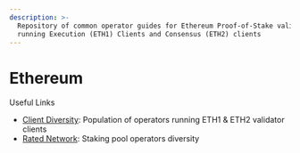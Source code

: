 ```yaml
---
description: >-
  Repository of common operator guides for Ethereum Proof-of-Stake validators
  running Execution (ETH1) Clients and Consensus (ETH2) clients
---
```


# Ethereum

Useful Links

* [Client Diversity](https://clientdiversity.org): Population of operators running ETH1 & ETH2 validator clients
* [Rated Network](https://www.rated.network/?network=mainnet\&view=pool\&timeWindow=1d\&page=1\&poolType=all): Staking pool operators diversity
